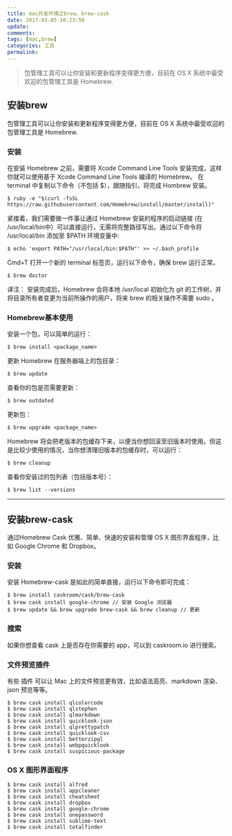 ```yaml
---
title: mac开发环境之brew、brew-cask
date: 2017-03-05 10:23:50
update:
comments:
tags: [mac,brew]
categories: 工具
permalink:
---
```

>包管理工具可以让你安装和更新程序变得更方便，目前在 OS X 系统中最受欢迎的包管理工具是 Homebrew.
<!--more-->

## 安装brew
包管理工具可以让你安装和更新程序变得更方便，目前在 OS X 系统中最受欢迎的包管理工具是 Homebrew.
### 安装
在安装 Homebrew 之前，需要将 Xcode Command Line Tools 安装完成，这样你就可以使用基于 Xcode Command Line Tools 编译的 Homebrew。
在 terminal 中复制以下命令（不包括 $），跟随指引，将完成 Hombrew 安装。
```
$ ruby -e "$(curl -fsSL https://raw.githubusercontent.com/Homebrew/install/master/install)"
```
紧接着，我们需要做一件事让通过 Homebrew 安装的程序的启动链接 (在 /usr/local/bin中）可以直接运行，无需将完整路径写出。通过以下命令将 /usr/local/bin 添加至 $PATH 环境变量中:
```
$ echo 'export PATH="/usr/local/bin:$PATH"' >> ~/.bash_profile
```
Cmd+T 打开一个新的 terminal 标签页，运行以下命令，确保 brew 运行正常。
```
$ brew doctor
```
译注：
安装完成后，Homebrew 会将本地 /usr/local 初始化为 git 的工作树，并将目录所有者变更为当前所操作的用户，将来 brew 的相关操作不需要 sudo 。

### Homebrew基本使用
安装一个包，可以简单的运行：
```
$ brew install <package_name>
```
更新 Homebrew 在服务器端上的包目录：
```
$ brew update
```
查看你的包是否需要更新：
```
$ brew outdated
```
更新包：
```
$ brew upgrade <package_name>
```
Homebrew 将会把老版本的包缓存下来，以便当你想回滚至旧版本时使用。但这是比较少使用的情况，当你想清理旧版本的包缓存时，可以运行：
```
$ brew cleanup
```
查看你安装过的包列表（包括版本号）：
```
$ brew list --versions
```

---

## 安装brew-cask
通过Homebrew Cask 优雅、简单、快速的安装和管理 OS X 图形界面程序，比如 Google Chrome 和 Dropbox。
### 安装
安装 Homebrew-cask 是如此的简单直接，运行以下命令即可完成：
```
$ brew install caskroom/cask/brew-cask
$ brew cask install google-chrome // 安装 Google 浏览器
$ brew update && brew upgrade brew-cask && brew cleanup // 更新
```
### 搜索
如果你想查看 cask 上是否存在你需要的 app，可以到 caskroom.io 进行搜索。
### 文件预览插件
有些 插件 可以让 Mac 上的文件预览更有效，比如语法高亮、markdown 渲染、json 预览等等。
```
$ brew cask install qlcolorcode
$ brew cask install qlstephen
$ brew cask install qlmarkdown
$ brew cask install quicklook-json
$ brew cask install qlprettypatch
$ brew cask install quicklook-csv
$ brew cask install betterzipql
$ brew cask install webpquicklook
$ brew cask install suspicious-package
```
### OS X 图形界面程序
```
$ brew cask install alfred
$ brew cask install appcleaner
$ brew cask install cheatsheet
$ brew cask install dropbox
$ brew cask install google-chrome
$ brew cask install onepassword
$ brew cask install sublime-text
$ brew cask install totalfinder